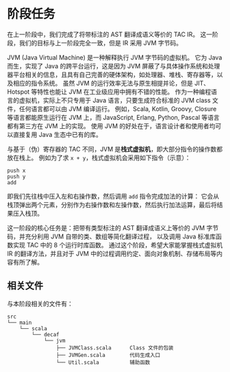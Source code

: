 # 阶段任务

在上一阶段中，我们完成了将带标注的 AST 翻译成语义等价的 TAC IR。
这一阶段，我们的目标与上一阶段完全一致，但是 IR 采用 JVM 字节码。

JVM (Java Virtual Machine) 是一种解释执行 JVM 字节码的虚拟机。
它为 Java 而生，实现了 Java 的跨平台运行，这是因为 JVM 屏蔽了与具体操作系统和处理器平台相关的信息，且具有自己完善的硬体架构，如处理器、堆栈、寄存器等，以及相应的指令系统。
虽然 JVM 的运行效率无法与原生相提并论，但是 JIT、Hotspot 等特性也能让 JVM 在工业级应用中拥有不错的性能。
作为一种编程语言的虚拟机，实际上不只专用于 Java 语言，只要生成符合标准的 JVM class 文件，任何语言都可以由 JVM 编译运行。
例如，Scala, Kotlin, Groovy, Closure 等语言都能原生运行在 JVM 上，而 JavaScript, Erlang, Python, Pascal 等语言都有第三方在 JVM 上的实现。
使用 JVM 的好处在于，语言设计者和使用者均可以直接复用 Java 生态中已有的库。

与基于（伪）寄存器的 TAC 不同，JVM 是**栈式虚拟机**，即大部分指令的操作数都放在栈上。
例如为了求 `x + y`，栈式虚拟机会采用如下指令（示意）：

```text
push x
push y
add
```

即我们先往栈中压入左和右操作数，然后调用 `add` 指令完成加法的计算：
它会从栈顶弹出两个元素，分别作为右操作数和左操作数，然后执行加法运算，最后将结果压入栈顶。

这一阶段的核心任务是：把带有类型标注的 AST 翻译成语义上等价的 JVM 字节码，并充分利用 JVM 自带的类、数组等简化翻译过程，
以及调用 Java 标准库函数实现 TAC 中的 8 个运行时库函数。
通过这个阶段，希望大家能掌握栈式虚拟机 IR 的翻译方法，并且对于 JVM 中的过程调用约定、面向对象机制、存储布局等内容有所了解。

## 相关文件

与本阶段相关的文件有：

```text
src
└── main
    └── scala
        └── decaf
            └── jvm
                ├── JVMClass.scala      Class 文件的包装
                ├── JVMGen.scala        代码生成入口
                └── Util.scala          辅助函数

